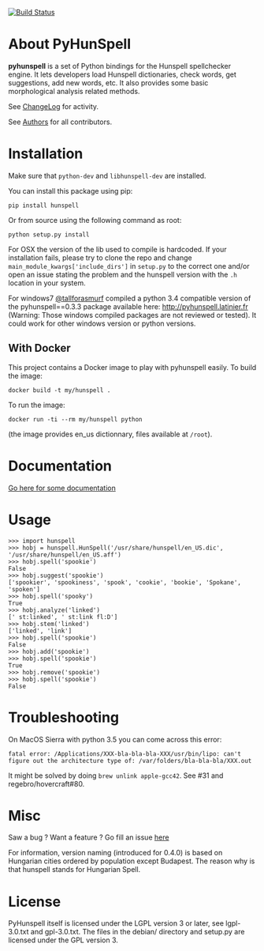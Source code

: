 [![Build Status](https://travis-ci.org/blatinier/pyhunspell.png)](https://travis-ci.org/blatinier/pyhunspell)

# About PyHunSpell

**pyhunspell** is a set of Python bindings for the Hunspell spellchecker
engine. It lets developers load Hunspell dictionaries, check words, get
suggestions, add new words, etc. It also provides some basic morphological
analysis related methods.

See [ChangeLog](https://github.com/blatinier/pyhunspell/blob/master/CHANGELOG.md) for activity.

See [Authors](https://github.com/blatinier/pyhunspell/blob/master/AUTHORS.md) for all contributors.

# Installation

Make sure that `python-dev` and `libhunspell-dev` are installed.

You can install this package using pip:

```
pip install hunspell
```

Or from source using the following command as root:

```
python setup.py install
```

For OSX the version of the lib used to compile is hardcoded. If your installation fails, please try to clone the repo and change `main_module_kwargs['include_dirs']` in `setup.py` to the correct one and/or open an issue stating the problem and the hunspell version with the `.h` location in your system.

For windows7 [@tallforasmurf](https://github.com/tallforasmurf) compiled a python 3.4 compatible version of the pyhunspell==0.3.3 package available here: http://pyhunspell.latinier.fr
(Warning: Those windows compiled packages are not reviewed or tested). It could work for other windows version or python versions.

## With Docker

This project contains a Docker image to play with pyhunspell easily. To build the image:

    docker build -t my/hunspell .
    
To run the image:

    docker run -ti --rm my/hunspell python 
    
(the image provides en_us dictionnary, files available at ``/root``).    

# Documentation

[Go here for some documentation](https://github.com/blatinier/pyhunspell/wiki/Documentation)

# Usage
```
>>> import hunspell
>>> hobj = hunspell.HunSpell('/usr/share/hunspell/en_US.dic', '/usr/share/hunspell/en_US.aff')
>>> hobj.spell('spookie') 
False
>>> hobj.suggest('spookie')
['spookier', 'spookiness', 'spook', 'cookie', 'bookie', 'Spokane', 'spoken']
>>> hobj.spell('spooky')
True
>>> hobj.analyze('linked')
[' st:linked', ' st:link fl:D']
>>> hobj.stem('linked')
['linked', 'link']
>>> hobj.spell('spookie')
False
>>> hobj.add('spookie')
>>> hobj.spell('spookie')
True
>>> hobj.remove('spookie')
>>> hobj.spell('spookie')
False
```

# Troubleshooting

On MacOS Sierra with python 3.5 you can come across this error:
```
fatal error: /Applications/XXX-bla-bla-bla-XXX/usr/bin/lipo: can't figure out the architecture type of: /var/folders/bla-bla-bla/XXX.out
```
It might be solved by doing `brew unlink apple-gcc42`. See #31 and regebro/hovercraft#80.

# Misc

Saw a bug ? Want a feature ? Go fill an issue [here](https://github.com/blatinier/pyhunspell/issues)

For information, version naming (introduced for 0.4.0) is based on Hungarian cities ordered by population except Budapest.
The reason why is that hunspell stands for Hungarian Spell.

# License

PyHunspell itself is licensed under the LGPL version 3 or later, see
lgpl-3.0.txt and gpl-3.0.txt. The files in the debian/ directory and setup.py
are licensed under the GPL version 3.
